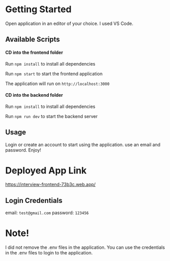# Getting Started

Open application in an editor of your choice. I used VS Code.

## Available Scripts

#### CD into the frontend folder

Run `npm install` to install all dependencies

Run `npm start` to start the frontend application

The application will run on `http://localhost:3000`

#### CD into the backend folder

Run `npm install` to install all dependencies

Run `npm run dev` to start the backend server

## Usage

Login or create an account to start using the application. use an email and password.
Enjoy!

# Deployed App Link 
https://interview-frontend-73b3c.web.app/

## Login Credentials

email: `test@gmail.com`
password: `123456`

# Note!

I did not remove the .env files in the application. You can use the credentials in the .env files to login to the application.
